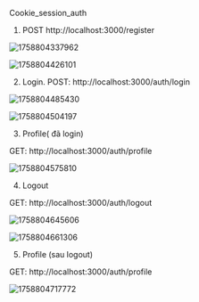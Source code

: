 Cookie_session_auth

1. POST http://localhost:3000/register

![1758804337962](image/README/1758804337962.png)

![1758804426101](image/README/1758804426101.png)

2. Login.
   POST: http://localhost:3000/auth/login

![1758804485430](image/README/1758804485430.png)

![1758804504197](image/README/1758804504197.png)

3. Profile( đã login)

GET: http://localhost:3000/auth/profile

![1758804575810](image/README/1758804575810.png)

4. Logout

GET: http://localhost:3000/auth/logout

![1758804645606](image/README/1758804645606.png)

![1758804661306](image/README/1758804661306.png)

5. Profile (sau logout)

GET: http://localhost:3000/auth/profile

![1758804717772](image/README/1758804717772.png)
